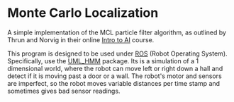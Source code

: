 # Monte Carlo Localization

A simple implementation of the MCL particle filter algorithm, as outlined by Thrun 
and Norvig in their online [Intro to AI](http://www.ai-class.com) course.

This program is designed to be used under [ROS](http://www.ros.org) (Robot Operating
System). Specifically, use the 
[UML_HMM](http://www.cs.uml.edu/ecg/pub/uploads/MRspr12/uml_hmm.tar.gz)
package. Its is a simulation of a 1 dimensional world, where the robot can move left 
or right down a hall and detect if it is moving past a door or a wall. The 
robot's motor and sensors are imperfect, so the robot moves variable distances
per time stamp and sometimes gives bad sensor readings. 

